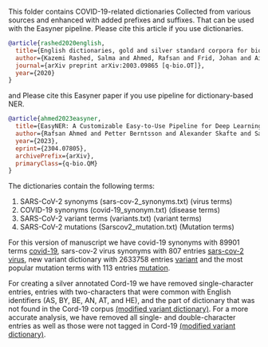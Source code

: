 This folder contains COVID-19-related dictionaries Collected from various sources and enhanced with added prefixes and suffixes. That can be used with the Easyner pipeline.
Please cite this article if you use dictionaries.


```bibtex
@article{rashed2020english,
  title={English dictionaries, gold and silver standard corpora for biomedical natural language processing related to SARS-CoV-2 and COVID-19},
  author={Kazemi Rashed, Salma and Ahmed, Rafsan and Frid, Johan and Aits, Sonja},
  journal={arXiv preprint arXiv:2003.09865 [q-bio.OT]},
  year={2020}
}
```

and Please cite this Easyner paper if you use pipeline for dictionary-based NER.

```bibtex
@article{ahmed2023easyner,
  title={EasyNER: A Customizable Easy-to-Use Pipeline for Deep Learning- and Dictionary-based Named Entity Recognition from Medical Text},
  author={Rafsan Ahmed and Petter Berntsson and Alexander Skafte and Salma Kazemi Rashed and Marcus Klang and Adam Barvesten and Ola Olde and William Lindholm and Antton Lamarca Arrizabalaga and Pierre Nugues and Sonja Aits},
  year={2023},
  eprint={2304.07805},
  archivePrefix={arXiv},
  primaryClass={q-bio.QM}
}
```

The dictionaries contain the following terms:
1. SARS-CoV-2 synonyms (sars-cov-2_synonyms.txt)  (virus terms)
2. COVID-19 synonyms  (covid-19_synonym.txt)      (disease terms)
3. SARS-CoV-2 variant terms (variants.txt)        (variant terms)
4. SARS-CoV-2 mutations (Sarscov2_mutation.txt)   (Mutation terms)



For this version of manuscript we have covid-19 synonyms with 89901 terms [covid-19](covid-19_synonyms_v3.txt), sars-cov-2 virus synonyms with 807 entries [sars-cov-2 virus](sars-cov-2_synonyms_v3.txt), new variant dictionary with 2633758 entries [variant](variants_v2.txt) and the most popular mutation terms with 113 entries [mutation](sarscov2_mutations_v1.txt).

For creating a silver annotated Cord-19 we have removed single-character entries, entries with two-characters that were common with English identifiers (AS, BY, BE, AN, AT, and HE), and  the part of dictionary that was not found in the Cord-19 corpus [(modified variant dictionary)](variants_v3.txt).  For a more accurate analysis, we have removed all single- and double-character entries as well as those were not tagged in Cord-19 [(modified variant dictionary)](variants_v4.txt).
